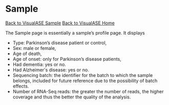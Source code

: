 # Sample

[Back to VisualASE Sample](http://myerslab.bu.edu/VisualASE?p=sample)
[Back to VisualASE Home](http://myerslab.bu.edu/VisualASE)

The Sample page is essentially a sample’s profile page. It displays

* Type: Parkinson’s disease patient or control,
* Sex: male or female,
* Age of death,
* Age of onset: only for Parkinson’s disease patients,
* Had dementia: yes or no.
* Had Alzheimer's disease: yes or no.
* Sequencing batch: the identifier for the batch to which the sample belongs, included for future reference due to the possibility of batch effects.
* Number of RNA-Seq reads: the greater the number of reads, the higher coverage and thus the better the quality of the analysis.
